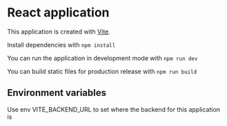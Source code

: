 # React application

This application is created with [Vite](https://vitest.dev/).

Install dependencies with `npm install`

You can run the application in development mode with `npm run dev`

You can build static files for production release with `npm run build`

## Environment variables

Use env VITE_BACKEND_URL to set where the backend for this application is
